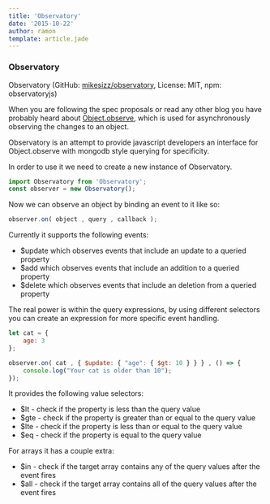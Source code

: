 ```yaml
---
title: 'Observatory'
date: '2015-10-22'
author: ramon
template: article.jade
---
```


### Observatory

Observatory (GitHub: [mikesizz/observatory](https://github.com/mikesizz/observatory), License: MIT, npm: observatoryjs)

When you are following the spec proposals or read any other blog you have probably heard about [Object.observe](https://developer.mozilla.org/en-US/docs/Web/JavaScript/Reference/Global_Objects/Object/observe), which is used for asynchronously observing the changes to an object.

Observatory is an attempt to provide javascript developers an interface for Object.observe with mongodb style querying for specificity.

In order to use it we need to create a new instance of Observatory.

```javascript
import Observatory from 'Observatory';
const observer = new Observatory();
```
Now we can observe an object by binding an event to it like so:
```javascript
observer.on( object , query , callback );
```
Currently it supports the following events:

- $update which observes events that include an update to a queried property
- $add which observes events that include an addition to a queried property
- $delete which observes events that include an deletion from a queried property

The real power is within the query expressions, by using different selectors you can create an expression for more specific event handling.

```javascript
let cat = {
    age: 3
};

observer.on( cat , { $update: { "age": { $gt: 10 } } } , () => {
    console.log("Your cat is older than 10");
});
```
It provides the following value selectors:
- $lt - check if the property is less than the query value
- $gte - check if the property is greater than or equal to the query value
- $lte - check if the property is less than or equal to the query value
- $eq - check if the property is equal to the query value

For arrays it has a couple extra:
- $in - check if the target array contains any of the query values after the event fires
- $all - check if the target array contains all of the query values after the event fires
